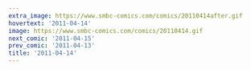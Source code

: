 ```yaml
---
extra_image: https://www.smbc-comics.com/comics/20110414after.gif
hovertext: '2011-04-14'
image: https://www.smbc-comics.com/comics/20110414.gif
next_comic: '2011-04-15'
prev_comic: '2011-04-13'
title: '2011-04-14'
---
```


